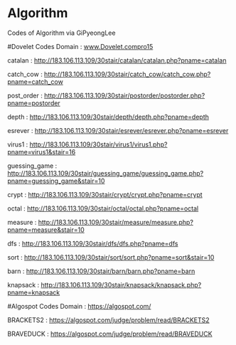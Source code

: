 # Algorithm
Codes of Algorithm via GiPyeongLee

#Dovelet Codes
Domain : www.Dovelet.compro15

catalan : http://183.106.113.109/30stair/catalan/catalan.php?pname=catalan

catch_cow : http://183.106.113.109/30stair/catch_cow/catch_cow.php?pname=catch_cow

post_order : http://183.106.113.109/30stair/postorder/postorder.php?pname=postorder

depth : http://183.106.113.109/30stair/depth/depth.php?pname=depth

esrever : http://183.106.113.109/30stair/esrever/esrever.php?pname=esrever

virus1 : http://183.106.113.109/30stair/virus1/virus1.php?pname=virus1&stair=16

guessing_game : http://183.106.113.109/30stair/guessing_game/guessing_game.php?pname=guessing_game&stair=10

crypt : http://183.106.113.109/30stair/crypt/crypt.php?pname=crypt

octal : http://183.106.113.109/30stair/octal/octal.php?pname=octal

measure : http://183.106.113.109/30stair/measure/measure.php?pname=measure&stair=10

dfs : http://183.106.113.109/30stair/dfs/dfs.php?pname=dfs

sort : http://183.106.113.109/30stair/sort/sort.php?pname=sort&stair=10

barn : http://183.106.113.109/30stair/barn/barn.php?pname=barn

knapsack : http://183.106.113.109/30stair/knapsack/knapsack.php?pname=knapsack


#Algospot Codes
Domain : https://algospot.com/

BRACKETS2 : https://algospot.com/judge/problem/read/BRACKETS2

BRAVEDUCK : https://algospot.com/judge/problem/read/BRAVEDUCK

